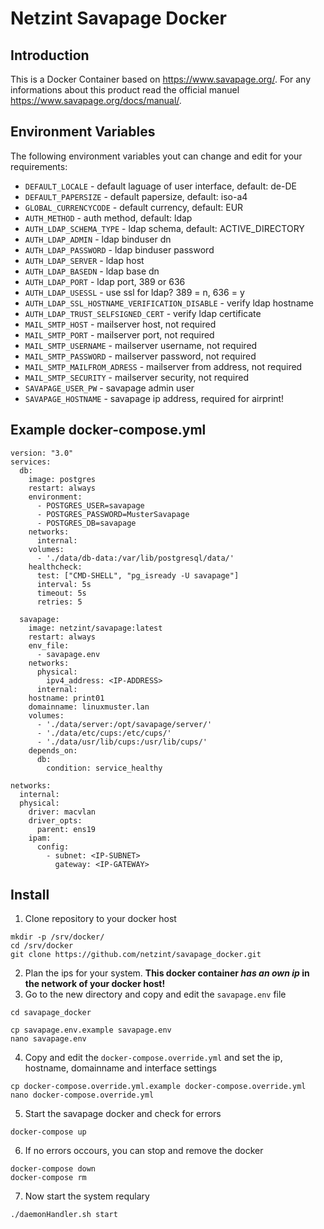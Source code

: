 # Netzint Savapage Docker

## Introduction
This is a Docker Container based on <https://www.savapage.org/>. For any informations about this product read the official manuel <https://www.savapage.org/docs/manual/>.

## Environment Variables
The following environment variables yout can change and edit for your requirements:

* `DEFAULT_LOCALE` - default laguage of user interface, default: de-DE
* `DEFAULT_PAPERSIZE` - default papersize, default: iso-a4
* `GLOBAL_CURRENCYCODE` - default currency, default: EUR
* `AUTH_METHOD` - auth method, default: ldap
* `AUTH_LDAP_SCHEMA_TYPE` - ldap schema, default: ACTIVE_DIRECTORY
* `AUTH_LDAP_ADMIN` - ldap binduser dn
* `AUTH_LDAP_PASSWORD` - ldap binduser password
* `AUTH_LDAP_SERVER` - ldap host
* `AUTH_LDAP_BASEDN` - ldap base dn
* `AUTH_LDAP_PORT` - ldap port, 389 or 636
* `AUTH_LDAP_USESSL` - use ssl for ldap? 389 = n, 636 = y
* `AUTH_LDAP_SSL_HOSTNAME_VERIFICATION_DISABLE` - verify ldap hostname
* `AUTH_LDAP_TRUST_SELFSIGNED_CERT` - verify ldap certificate
* `MAIL_SMTP_HOST` - mailserver host, not required
* `MAIL_SMTP_PORT` - mailserver port, not required
* `MAIL_SMTP_USERNAME` - mailserver username, not required
* `MAIL_SMTP_PASSWORD` - mailserver password, not required
* `MAIL_SMTP_MAILFROM_ADRESS` - mailserver from address, not required
* `MAIL_SMTP_SECURITY` - mailserver security, not required
* `SAVAPAGE_USER_PW` - savapage admin user
* `SAVAPAGE_HOSTNAME` - savapage ip address, required for airprint!

## Example docker-compose.yml
```
version: "3.0"
services:
  db:
    image: postgres
    restart: always
    environment:
      - POSTGRES_USER=savapage
      - POSTGRES_PASSWORD=MusterSavapage
      - POSTGRES_DB=savapage
    networks:
      internal:
    volumes:
      - './data/db-data:/var/lib/postgresql/data/'
    healthcheck:
      test: ["CMD-SHELL", "pg_isready -U savapage"]
      interval: 5s
      timeout: 5s
      retries: 5

  savapage:
    image: netzint/savapage:latest
    restart: always
    env_file:
      - savapage.env
    networks:
      physical:
        ipv4_address: <IP-ADDRESS>
      internal:
    hostname: print01
    domainname: linuxmuster.lan
    volumes:
      - './data/server:/opt/savapage/server/'
      - './data/etc/cups:/etc/cups/'
      - './data/usr/lib/cups:/usr/lib/cups/'
    depends_on:
      db:
        condition: service_healthy

networks:
  internal:
  physical:
    driver: macvlan
    driver_opts:
      parent: ens19
    ipam:
      config:
        - subnet: <IP-SUBNET>
          gateway: <IP-GATEWAY>
```

## Install

1. Clone repository to your docker host
```
mkdir -p /srv/docker/
cd /srv/docker
git clone https://github.com/netzint/savapage_docker.git
```
2. Plan the ips for your system. **This docker container _has an own ip_ in the network of your docker host!**
3. Go to the new directory and copy and edit the `savapage.env` file
```
cd savapage_docker

cp savapage.env.example savapage.env
nano savapage.env
```
4. Copy and edit the `docker-compose.override.yml` and set the ip, hostname, domainname and interface settings
```
cp docker-compose.override.yml.example docker-compose.override.yml
nano docker-compose.override.yml
```
5. Start the savapage docker and check for errors
```
docker-compose up
```
6. If no errors occours, you can stop and remove the docker
```
docker-compose down
docker-compose rm
```
7. Now start the system requlary
```
./daemonHandler.sh start
```
